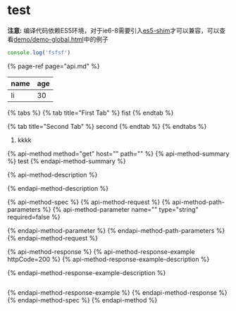 # test

**注意:** 编译代码依赖ES5环境，对于ie6-8需要引入[es5-shim](http://github.com/es-shims/es5-shim/)才可以兼容，可以查看[demo/demo-global.html](https://github.com/lixiaoqin0218/base/tree/29b092fda69ab41fedd01c8b7942d815af49c748/demo/demo-global.html)中的例子

```javascript
console.log('fsfsf')
```

{% page-ref page="api.md" %}

| name | age |
| :--- | :--- |
| li | 30 |

{% tabs %}
{% tab title="First Tab" %}
fist
{% endtab %}

{% tab title="Second Tab" %}
second
{% endtab %}
{% endtabs %}

1. kkkk

{% api-method method="get" host="" path="" %}
{% api-method-summary %}
test
{% endapi-method-summary %}

{% api-method-description %}

{% endapi-method-description %}

{% api-method-spec %}
{% api-method-request %}
{% api-method-path-parameters %}
{% api-method-parameter name="" type="string" required=false %}

{% endapi-method-parameter %}
{% endapi-method-path-parameters %}
{% endapi-method-request %}

{% api-method-response %}
{% api-method-response-example httpCode=200 %}
{% api-method-response-example-description %}

{% endapi-method-response-example-description %}

```

```
{% endapi-method-response-example %}
{% endapi-method-response %}
{% endapi-method-spec %}
{% endapi-method %}

